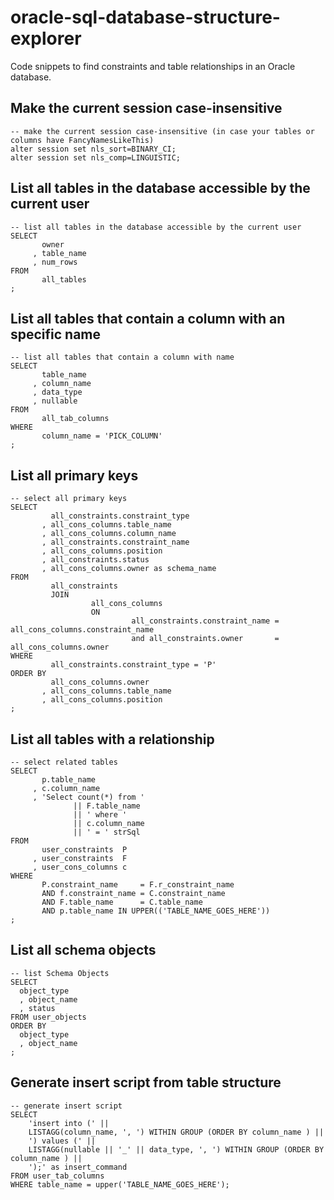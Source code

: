 # oracle-sql-database-structure-explorer  
Code snippets to find constraints and table relationships in an Oracle database.  

## Make the current session case-insensitive
```
-- make the current session case-insensitive (in case your tables or columns have FancyNamesLikeThis)
alter session set nls_sort=BINARY_CI;
alter session set nls_comp=LINGUISTIC;
```

## List all tables in the database accessible by the current user  
```
-- list all tables in the database accessible by the current user
SELECT
       owner
     , table_name
     , num_rows
FROM
       all_tables
;

```  

## List all tables that contain a column with an specific name   
```
-- list all tables that contain a column with name
SELECT
       table_name
     , column_name
     , data_type
     , nullable
FROM
       all_tab_columns
WHERE
       column_name = 'PICK_COLUMN'
;
```

## List all primary keys  
```
-- select all primary keys
SELECT
         all_constraints.constraint_type
       , all_cons_columns.table_name
       , all_cons_columns.column_name
       , all_constraints.constraint_name
       , all_cons_columns.position
       , all_constraints.status
       , all_cons_columns.owner as schema_name
FROM
         all_constraints
         JOIN
                  all_cons_columns
                  ON
                           all_constraints.constraint_name = all_cons_columns.constraint_name
                           and all_constraints.owner       = all_cons_columns.owner
WHERE
         all_constraints.constraint_type = 'P'
ORDER BY
         all_cons_columns.owner
       , all_cons_columns.table_name
       , all_cons_columns.position
;
```


## List all tables with a relationship  

```
-- select related tables
SELECT
       p.table_name
     , c.column_name
     , 'Select count(*) from '
              || F.table_name
              || ' where '
              || c.column_name
              || ' = ' strSql
FROM
       user_constraints  P
     , user_constraints  F
     , user_cons_columns c
WHERE
       P.constraint_name     = F.r_constraint_name
       AND f.constraint_name = C.constraint_name
       AND F.table_name      = C.table_name
       AND p.table_name IN UPPER(('TABLE_NAME_GOES_HERE'))
;
```


## List all schema objects

```
-- list Schema Objects
SELECT 
  object_type
  , object_name 
  , status  
FROM user_objects
ORDER BY 
  object_type
  , object_name
;
```

## Generate insert script from table structure  

``` 
-- generate insert script
SELECT 
	'insert into (' ||
	LISTAGG(column_name, ', ') WITHIN GROUP (ORDER BY column_name ) ||
	') values (' ||
	LISTAGG(nullable || '_' || data_type, ', ') WITHIN GROUP (ORDER BY column_name ) ||
	');' as insert_command
FROM user_tab_columns
WHERE table_name = upper('TABLE_NAME_GOES_HERE');
```   

